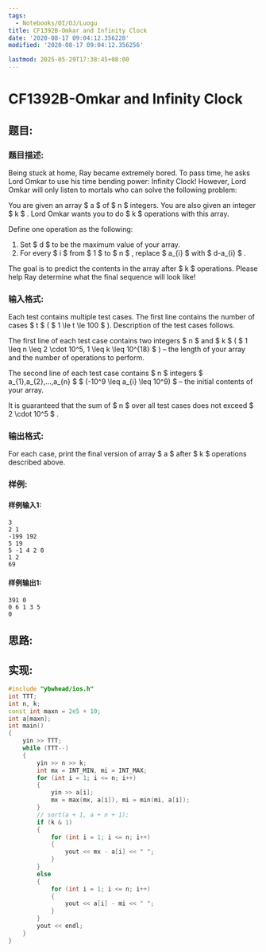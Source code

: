 ```yaml
---
tags: 
  - Notebooks/OI/OJ/Luogu
title: CF1392B-Omkar and Infinity Clock
date: '2020-08-17 09:04:12.356228'
modified: '2020-08-17 09:04:12.356256'

lastmod: 2025-05-29T17:38:45+08:00
---
```

# CF1392B-Omkar and Infinity Clock
## 题目:
### 题目描述:
Being stuck at home, Ray became extremely bored. To pass time, he asks Lord Omkar to use his time bending power: Infinity Clock! However, Lord Omkar will only listen to mortals who can solve the following problem:

You are given an array $ a $ of $ n $ integers. You are also given an integer $ k $ . Lord Omkar wants you to do $ k $ operations with this array.

Define one operation as the following:

1. Set $ d $ to be the maximum value of your array.
2. For every $ i $ from $ 1 $ to $ n $ , replace $ a_{i} $ with $ d-a_{i} $ .

The goal is to predict the contents in the array after $ k $ operations. Please help Ray determine what the final sequence will look like!
### 输入格式:
Each test contains multiple test cases. The first line contains the number of cases $ t $ ( $ 1 \le t \le 100 $ ). Description of the test cases follows.

The first line of each test case contains two integers $ n $ and $ k $ ( $ 1 \leq n \leq 2 \cdot 10^5, 1 \leq k \leq       10^{18} $ ) – the length of your array and the number of operations to perform.

The second line of each test case contains $ n $ integers $ a_{1},a_{2},...,a_{n} $ $ (-10^9 \leq a_{i} \leq 10^9) $ – the initial contents of your array.

It is guaranteed that the sum of $ n $ over all test cases does not exceed $ 2 \cdot 10^5 $ .
### 输出格式:
For each case, print the final version of array $ a $ after $ k $ operations described above.
### 样例:
#### 样例输入1:
```
3
2 1
-199 192
5 19
5 -1 4 2 0
1 2
69
```
#### 样例输出1:
```
391 0
0 6 1 3 5
0
```
## 思路:

## 实现:
```cpp
#include "ybwhead/ios.h"
int TTT;
int n, k;
const int maxn = 2e5 + 10;
int a[maxn];
int main()
{
    yin >> TTT;
    while (TTT--)
    {
        yin >> n >> k;
        int mx = INT_MIN, mi = INT_MAX;
        for (int i = 1; i <= n; i++)
        {
            yin >> a[i];
            mx = max(mx, a[i]), mi = min(mi, a[i]);
        }
        // sort(a + 1, a + n + 1);
        if (k & 1)
        {
            for (int i = 1; i <= n; i++)
            {
                yout << mx - a[i] << " ";
            }
        }
        else
        {
            for (int i = 1; i <= n; i++)
            {
                yout << a[i] - mi << " ";
            }
        }
        yout << endl;
    }
}
```
